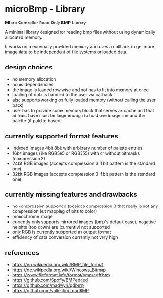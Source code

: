 # microBmp - Library

**MI**cro **C**ontroller **R**ead **O**nly **BMP** Library

A minimal library designed for reading bmp files without using dynamically allocated memory.

It works on a externally provided memory and uses a callback to get more image data 
to be independent of file systems or loaded data.

## design choices

 - no memory allocation
 - no os dependencies
 - the image is loaded row wise and not has to fit into memory at once
 - loading of data is handled to the user via callback
 - also supports working on fully loaded memory (without calling the user back)
 - user has to provide some memory block that serves as cache and that at least have must be 
   large enough to hold one image line and the palette (if palette based)

## currently supported format features

 - Indexed images 4bit 8bit  with arbitrary number of palette entries
 - 16bit images (like RGB565 or RGB555) with or without bitmasks (compression 3)
 - 24bit RGB images (accepts compression 3 if bit pattern is the standard one)
 - 32bit RGB images (accepts compression 3 if bit pattern is the standard one)

## currently missing features and drawbacks
 
 - no compression supported (besides compression 3 that really is not any compression but mapping of bits to color)
 - monochrome image
 - currently only supports mirrored images (bmp's default case), negative heights (top down) are (currently) not supported
 - only RGB is currently supported as output format
 - efficiency of data conversion currently not very high


## references

 - https://en.wikipedia.org/wiki/BMP_file_format
 - https://de.wikipedia.org/wiki/Windows_Bitmap
 - https://www.fileformat.info/format/bmp/egff.htm
 - https://github.com/Spoffy/BMPedded
 - https://github.com/madwyn/qdbmp
 - https://github.com/vallentin/LoadBMP